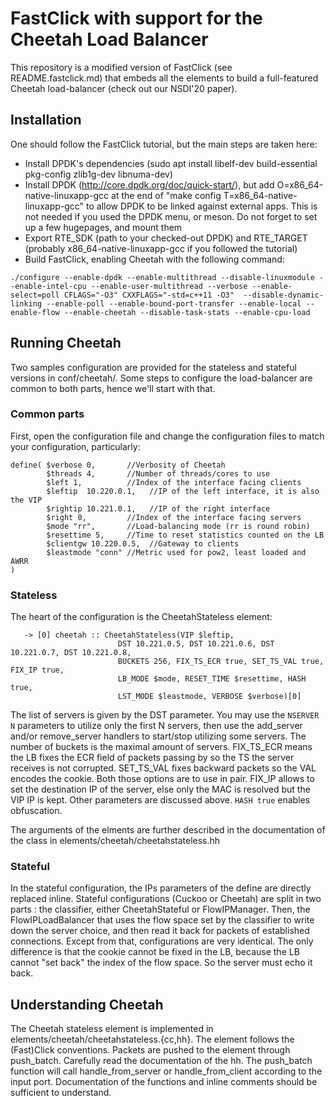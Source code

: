 # FastClick with support for the Cheetah Load Balancer

This repository is a modified version of FastClick (see README.fastclick.md)
that embeds all the elements to build a full-featured Cheetah load-balancer
(check out our NSDI'20 paper).

## Installation

One should follow the FastClick tutorial, but the main steps are taken here:

 * Install DPDK's dependencies (sudo apt install libelf-dev build-essential pkg-config zlib1g-dev libnuma-dev)
 * Install DPDK (http://core.dpdk.org/doc/quick-start/), but add O=x86_64-native-linuxapp-gcc at the end of "make config T=x86_64-native-linuxapp-gcc" to allow DPDK to be linked against external apps. This is not needed if you used the DPDK menu, or meson. Do not forget to set up a few hugepages, and mount them
 * Export RTE\_SDK (path to your checked-out DPDK) and RTE\_TARGET (probably x86_64-native-linuxapp-gcc if you followed the tutorial)
 * Build FastClick, enabling Cheetah with the following command:

```
./configure --enable-dpdk --enable-multithread --disable-linuxmodule --enable-intel-cpu --enable-user-multithread --verbose --enable-select=poll CFLAGS="-O3" CXXFLAGS="-std=c++11 -O3"  --disable-dynamic-linking --enable-poll --enable-bound-port-transfer --enable-local --enable-flow --enable-cheetah --disable-task-stats --enable-cpu-load
```

## Running Cheetah

Two samples configuration are provided for the stateless and stateful versions in conf/cheetah/. Some steps to configure the load-balancer are common to both parts, hence we'll start with that.

### Common parts
First, open the configuration file and change the configuration files to match your configuration, particularly:

```
define( $verbose 0,       //Verbosity of Cheetah
        $threads 4,       //Number of threads/cores to use
        $left 1,          //Index of the interface facing clients
        $leftip  10.220.0.1,   //IP of the left interface, it is also the VIP
        $rightip 10.221.0.1,   //IP of the right interface
        $right 0,         //Index of the interface facing servers
        $mode "rr",       //Load-balancing mode (rr is round robin)
        $resettime 5,     //Time to reset statistics counted on the LB
        $clientgw 10.220.0.5,  //Gateway to clients
        $leastmode "conn" //Metric used for pow2, least loaded and AWRR
)
```

### Stateless
The heart of the configuration is the CheetahStateless element:

```
   -> [0] cheetah :: CheetahStateless(VIP $leftip,
                        DST 10.221.0.5, DST 10.221.0.6, DST 10.221.0.7, DST 10.221.0.8,
                        BUCKETS 256, FIX_TS_ECR true, SET_TS_VAL true, FIX_IP true,
                        LB_MODE $mode, RESET_TIME $resettime, HASH true,
                        LST_MODE $leastmode, VERBOSE $verbose)[0]
```

The list of servers is given by the DST parameter. You may use the `NSERVER N` parameters to utilize only the first N servers, then use the add_server and/or remove_server handlers to start/stop utilizing some servers. The number of buckets is the maximal amount of servers. FIX_TS_ECR means the LB fixes the ECR field of packets passing by so the TS the server receives is not corrupted. SET_TS_VAL fixes backward packets so the VAL encodes the cookie. Both those options are to use in pair. FIX_IP allows to set the destination IP of the server, else only the MAC is resolved but the VIP IP is kept. Other parameters are discussed above. `HASH true` enables obfuscation.

The arguments of the elments are further described in the documentation of the class in elements/cheetah/cheetahstateless.hh

### Stateful
In the stateful configuration, the IPs parameters of the define are directly replaced inline.
Stateful configurations (Cuckoo or Cheetah) are split in two parts : the classifier, either CheetahStateful or FlowIPManager. Then, the FlowIPLoadBalancer that uses the flow space set by the classifier to write down the server choice, and then read it back for packets of established connections. Except from that, configurations are very identical.
The only difference is that the cookie cannot be fixed in the LB, because the LB cannot "set back" the index of the flow space. So the server must echo it back.

## Understanding Cheetah
The Cheetah stateless element is implemented in elements/cheetah/cheetahstateless.{cc,hh}.
The element follows the (Fast)Click conventions. Packets are pushed to the element through push_batch. Carefully read the documentation of the hh. The push_batch function will call handle_from_server or handle_from_client according to the input port. Documentation of the functions and inline comments should be sufficient to understand.
